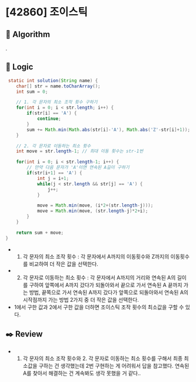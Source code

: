 # [42860] 조이스틱

## :pushpin: **Algorithm**

.

## :round_pushpin: **Logic**

```java
 static int solution(String name) {
	char[] str = name.toCharArray();
	int sum = 0;

	// 1. 각 문자의 최소 조작 횟수 구하기
	for(int i = 0; i < str.length; i++) {
		if(str[i] == 'A') {
			continue;
		}
		sum += Math.min(Math.abs(str[i]-'A'), Math.abs('Z'-str[i]+1));
	}

	// 2. 각 문자로 이동하는 최소 횟수
	int move = str.length-1; // 최대 이동 횟수는 str-1번

	for(int i = 0; i < str.length-1; i++) {
		// 만약 다음 문자가 'A'이면 연속된 A길이 구하기
		if(str[i+1] == 'A') {
			int j = i+1;
			while(j < str.length && str[j] == 'A') {
				j++;
			}

			move = Math.min(move, (i*2+(str.length-j)));
			move = Math.min(move, (str.length-j)*2+i);
		}
	}

	return sum + move;
}
```

- 1. 각 문자의 최소 조작 횟수 : 각 문자에서 A까지의 이동횟수와 Z까지의 이동횟수를 비교하여 더 작은 값을 선택한다.
- 2. 각 문자로 이동하는 최소 횟수 : 각 문자에서 A까지의 거리와 연속된 A의 길이를 구하여 앞쪽에서 A까지 갔다가 되돌아와서 끝으로 가서 연속된 A 끝까지 가는 방법, 끝쪽으로 가서 연속된 A까지 갔다가 앞쪽으로 되돌아와서 연속된 A의 시작점까지 가는 방법 2가지 중 더 작은 값을 선택한다.
- 1에서 구한 값과 2에서 구한 값을 더하면 조이스틱 조작 횟수의 최소값을 구할 수 있다.

## :black_nib: **Review**

- 1. 각 문자의 최소 조작 횟수와 2. 각 문자로 이동하는 최소 횟수를 구해서 최종 최소값을 구하는 건 생각했는데 2번 구현하는 게 어려워서 답을 참고했다. 연속된 A를 찾아서 해결하는 건 계속봐도 생각 못했을 거 같다..
